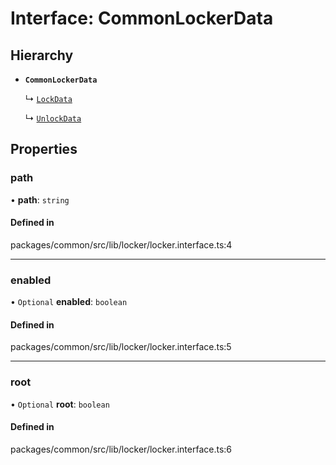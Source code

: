 # Interface: CommonLockerData

## Hierarchy

- **`CommonLockerData`**

  ↳ [`LockData`](LockData.md)

  ↳ [`UnlockData`](UnlockData.md)

## Properties

### path

• **path**: `string`

#### Defined in

packages/common/src/lib/locker/locker.interface.ts:4

___

### enabled

• `Optional` **enabled**: `boolean`

#### Defined in

packages/common/src/lib/locker/locker.interface.ts:5

___

### root

• `Optional` **root**: `boolean`

#### Defined in

packages/common/src/lib/locker/locker.interface.ts:6
